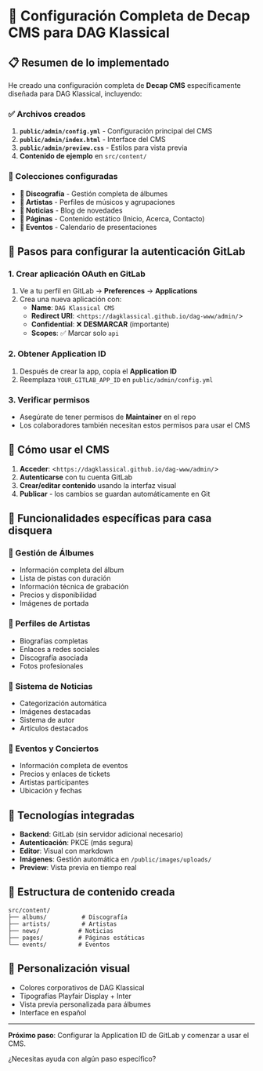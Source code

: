 # 🎼 Configuración Completa de Decap CMS para DAG Klassical

## 📋 Resumen de lo implementado

He creado una configuración completa de **Decap CMS** específicamente diseñada para DAG Klassical, incluyendo:

### ✅ Archivos creados

1. **`public/admin/config.yml`** - Configuración principal del CMS
2. **`public/admin/index.html`** - Interface del CMS
3. **`public/admin/preview.css`** - Estilos para vista previa
4. **Contenido de ejemplo** en `src/content/`

### 🎵 Colecciones configuradas

- **📀 Discografía** - Gestión completa de álbumes
- **👥 Artistas** - Perfiles de músicos y agrupaciones  
- **📰 Noticias** - Blog de novedades
- **📄 Páginas** - Contenido estático (Inicio, Acerca, Contacto)
- **🎪 Eventos** - Calendario de presentaciones

## 🔐 Pasos para configurar la autenticación GitLab

### 1. Crear aplicación OAuth en GitLab

1. Ve a tu perfil en GitLab → **Preferences** → **Applications**
2. Crea una nueva aplicación con:
   - **Name**: `DAG Klassical CMS`
   - **Redirect URI**: <`https://dagklassical.github.io/dag-www/admin/`>
   - **Confidential**: ❌ **DESMARCAR** (importante)
   - **Scopes**: ✅ Marcar solo `api`

### 2. Obtener Application ID

1. Después de crear la app, copia el **Application ID**
2. Reemplaza `YOUR_GITLAB_APP_ID` en `public/admin/config.yml`

### 3. Verificar permisos

- Asegúrate de tener permisos de **Maintainer** en el repo
- Los colaboradores también necesitan estos permisos para usar el CMS

## 🚀 Cómo usar el CMS

1. **Acceder**: <`https://dagklassical.github.io/dag-www/admin/`>
2. **Autenticarse** con tu cuenta GitLab
3. **Crear/editar contenido** usando la interfaz visual
4. **Publicar** - los cambios se guardan automáticamente en Git

## 🎯 Funcionalidades específicas para casa disquera

### 📀 Gestión de Álbumes

- Información completa del álbum
- Lista de pistas con duración
- Información técnica de grabación
- Precios y disponibilidad
- Imágenes de portada

### 👥 Perfiles de Artistas

- Biografías completas
- Enlaces a redes sociales
- Discografía asociada
- Fotos profesionales

### 📰 Sistema de Noticias

- Categorización automática
- Imágenes destacadas
- Sistema de autor
- Artículos destacados

### 🎪 Eventos y Conciertos

- Información completa de eventos
- Precios y enlaces de tickets
- Artistas participantes
- Ubicación y fechas

## 🔧 Tecnologías integradas

- **Backend**: GitLab (sin servidor adicional necesario)
- **Autenticación**: PKCE (más segura)
- **Editor**: Visual con markdown
- **Imágenes**: Gestión automática en `/public/images/uploads/`
- **Preview**: Vista previa en tiempo real

## 📁 Estructura de contenido creada

```ascii
src/content/
├── albums/          # Discografía
├── artists/         # Artistas
├── news/           # Noticias
├── pages/          # Páginas estáticas
└── events/         # Eventos
```

## 🎨 Personalización visual

- Colores corporativos de DAG Klassical
- Tipografías Playfair Display + Inter
- Vista previa personalizada para álbumes
- Interface en español

---

**Próximo paso**: Configurar la Application ID de GitLab y comenzar a usar el CMS.

¿Necesitas ayuda con algún paso específico?

